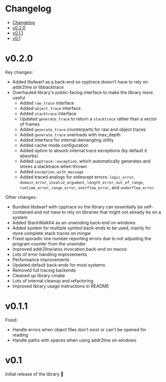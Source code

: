 # Changelog

- [Changelog](#changelog)
- [v0.2.0](#v020)
- [v0.1.1](#v011)
- [v0.1](#v01)

# v0.2.0

Key changes:
- Added libdwarf as a back-end so cpptrace doesn't have to rely on addr2line or libbacktrace
- Overhauled library's public-facing interface to make the library more useful
  - Added `raw_trace` interface
  - Added `object_trace` interface
  - Added `stacktrace` interface
  - Updated `generate_trace` to return a `stacktrace` rather than a vector of frames
  - Added `generate_trace` counterparts for raw and object traces
  - Added `generate_trace` overloads with max_depth
  - Added interface for internal demangling utility
  - Added cache mode configuration
  - Added option to absorb internal trace exceptions (by default it absorbs)
  - Added `cpptrace::exception`, which automatically generates and stores a stacktrace when thrown
  - Added `exception_with_message`
  - Added traced analogs for stdexcept errors: `logic_error`, `domain_error`, `invalid_argument`, `length_error`,
    `out_of_range`, `runtime_error`, `range_error`, `overflow_error`, and `underflow_error`.

Other changes:
- Bundled libdwarf with cpptrace so the library can essentially be self-contained and not have to rely on libraries that
  might not already be on a system
- Added StackWalk64 as an unwinding back-end on windows
- Added system for multiple symbol back-ends to be used, mainly for more complete stack traces on mingw
- Fixed sporadic line number reporting errors due to not adjusting the program counter from the unwinder
- Improved addr2line/atos invocation back-end on macos
- Lots of error handling improvements
- Performance improvements
- Updated default back-ends for most systems
- Removed full tracing backends
- Cleaned up library cmake
- Lots of internal cleanup and refactoring
- Improved library usage instructions in README

# v0.1.1

Fixed:
- Handle errors when object files don't exist or can't be opened for reading
- Handle paths with spaces when using addr2line on windows

# v0.1

Initial release of the library 🎉
